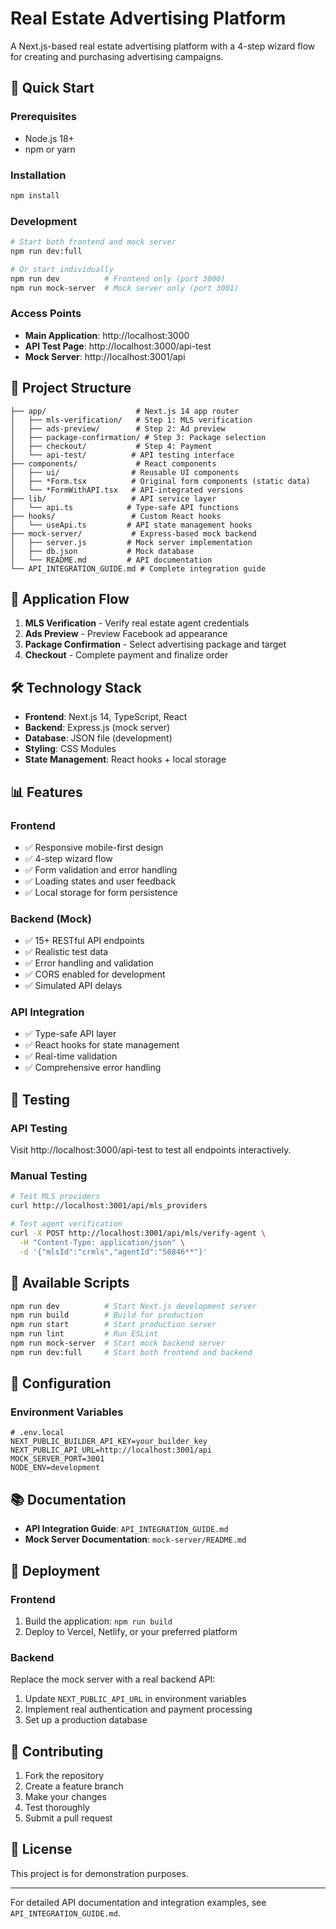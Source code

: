 # Real Estate Advertising Platform

A Next.js-based real estate advertising platform with a 4-step wizard flow for creating and purchasing advertising campaigns.

## 🚀 Quick Start

### Prerequisites
- Node.js 18+ 
- npm or yarn

### Installation
```bash
npm install
```

### Development
```bash
# Start both frontend and mock server
npm run dev:full

# Or start individually
npm run dev          # Frontend only (port 3000)
npm run mock-server  # Mock server only (port 3001)
```

### Access Points
- **Main Application**: http://localhost:3000
- **API Test Page**: http://localhost:3000/api-test
- **Mock Server**: http://localhost:3001/api

## 📁 Project Structure

```
├── app/                    # Next.js 14 app router
│   ├── mls-verification/   # Step 1: MLS verification
│   ├── ads-preview/        # Step 2: Ad preview
│   ├── package-confirmation/ # Step 3: Package selection
│   ├── checkout/           # Step 4: Payment
│   └── api-test/          # API testing interface
├── components/             # React components
│   ├── ui/                # Reusable UI components
│   ├── *Form.tsx          # Original form components (static data)
│   └── *FormWithAPI.tsx   # API-integrated versions
├── lib/                   # API service layer
│   └── api.ts            # Type-safe API functions
├── hooks/                 # Custom React hooks
│   └── useApi.ts         # API state management hooks
├── mock-server/           # Express-based mock backend
│   ├── server.js         # Mock server implementation
│   ├── db.json           # Mock database
│   └── README.md         # API documentation
└── API_INTEGRATION_GUIDE.md # Complete integration guide
```

## 🔄 Application Flow

1. **MLS Verification** - Verify real estate agent credentials
2. **Ads Preview** - Preview Facebook ad appearance
3. **Package Confirmation** - Select advertising package and target
4. **Checkout** - Complete payment and finalize order

## 🛠 Technology Stack

- **Frontend**: Next.js 14, TypeScript, React
- **Backend**: Express.js (mock server)
- **Database**: JSON file (development)
- **Styling**: CSS Modules
- **State Management**: React hooks + local storage

## 📊 Features

### Frontend
- ✅ Responsive mobile-first design
- ✅ 4-step wizard flow
- ✅ Form validation and error handling
- ✅ Loading states and user feedback
- ✅ Local storage for form persistence

### Backend (Mock)
- ✅ 15+ RESTful API endpoints
- ✅ Realistic test data
- ✅ Error handling and validation
- ✅ CORS enabled for development
- ✅ Simulated API delays

### API Integration
- ✅ Type-safe API layer
- ✅ React hooks for state management
- ✅ Real-time validation
- ✅ Comprehensive error handling

## 🧪 Testing

### API Testing
Visit http://localhost:3000/api-test to test all endpoints interactively.

### Manual Testing
```bash
# Test MLS providers
curl http://localhost:3001/api/mls_providers

# Test agent verification
curl -X POST http://localhost:3001/api/mls/verify-agent \
  -H "Content-Type: application/json" \
  -d '{"mlsId":"crmls","agentId":"50846**"}'
```

## 📝 Available Scripts

```bash
npm run dev          # Start Next.js development server
npm run build        # Build for production
npm run start        # Start production server
npm run lint         # Run ESLint
npm run mock-server  # Start mock backend server
npm run dev:full     # Start both frontend and backend
```

## 🔧 Configuration

### Environment Variables
```env
# .env.local
NEXT_PUBLIC_BUILDER_API_KEY=your_builder_key
NEXT_PUBLIC_API_URL=http://localhost:3001/api
MOCK_SERVER_PORT=3001
NODE_ENV=development
```

## 📚 Documentation

- **API Integration Guide**: `API_INTEGRATION_GUIDE.md`
- **Mock Server Documentation**: `mock-server/README.md`

## 🚀 Deployment

### Frontend
1. Build the application: `npm run build`
2. Deploy to Vercel, Netlify, or your preferred platform

### Backend
Replace the mock server with a real backend API:
1. Update `NEXT_PUBLIC_API_URL` in environment variables
2. Implement real authentication and payment processing
3. Set up a production database

## 🤝 Contributing

1. Fork the repository
2. Create a feature branch
3. Make your changes
4. Test thoroughly
5. Submit a pull request

## 📄 License

This project is for demonstration purposes.

---

For detailed API documentation and integration examples, see `API_INTEGRATION_GUIDE.md`.
